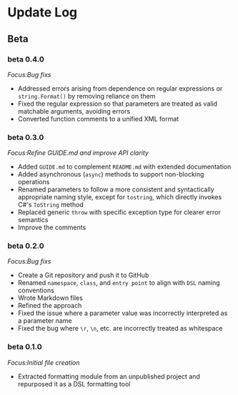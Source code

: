 # Update Log

## **Beta**

### **beta 0.4.0**

*Focus:Bug fixs*

- Addressed errors arising from dependence on regular expressions or `string.Format()` by removing reliance on them
- Fixed the regular expression so that parameters are treated as valid matchable arguments, avoiding errors
- Converted function comments to a unified XML format

### **beta 0.3.0**

*Focus:Refine GUIDE.md and improve API clarity*

- Added `GUIDE.md` to complement `README.md` with extended documentation
- Added asynchronous (`async`) methods to support non-blocking operations
- Renamed parameters to follow a more consistent and syntactically appropriate naming style, except for `tostring`, which directly invokes C#'s `ToString` method
- Replaced generic `throw` with specific exception type for clearer error semantics
- Improve the comments

### **beta 0.2.0**

*Focus:Bug fixs*

- Create a Git repository and push it to GitHub
- Renamed `namespace`, `class`, and `entry point` to align with `DSL` naming conventions
- Wrote Markdown files
- Refined the approach
- Fixed the issue where a parameter value was incorrectly interpreted as a parameter name
- Fixed the bug where `\r`, `\n`, etc. are incorrectly treated as whitespace

### **beta 0.1.0**

*Focus:Initial file creation*

- Extracted formatting module from an unpublished project and repurposed it as a DSL formatting tool
